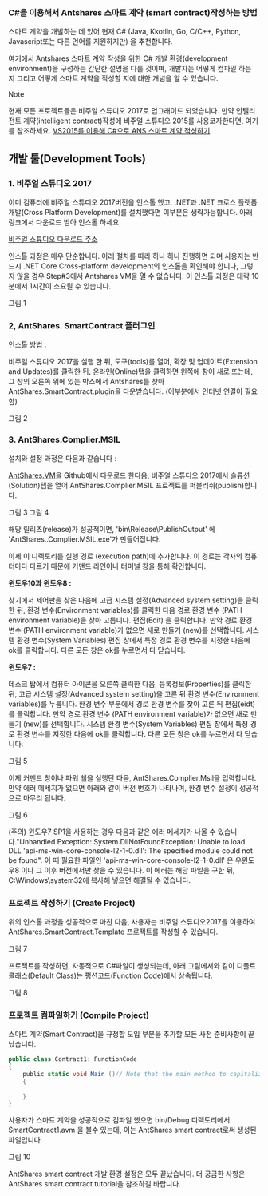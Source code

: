 ### C#을 이용해서 Antshares 스마트 계약 (smart contract)작성하는 방법

스마트 계약을 개발하는 데 있어 현재 C# (Java, Kkotlin, Go, C/C++, Python, Javascript또는 다른 언어를 지원하지만) 을 추천합니다. 

여기에서 Antshares 스마트 계약 작성을 위한 C# 개발 환경(development environment)을 구성하는 간단한 설명을 다룰 것이며, 
개발자는 어떻게 컴파일 하는 지 그리고 어떻게 스마트 계약을 작성할 지에 대한 개념을 알 수 있습니다. 

 > [!Note]  
 > 현재 모든 프로젝트들은 비주얼 스튜디오 2017로 업그래이드 되었습니다. 만약 인텔리전트 계약(intelligent contract)작성에
비주얼 스튜디오 2015를 사용코자한다면, 여기를 참조하세요. 
[VS2015를 이용해 C#으로 ANS 스마트 계약 적성하기](https://github.com/CityOfZion/docs/blob/develop/en-us/sc/getting-started-2015.md)

## 개발 툴(Development Tools)

### 1. 비주얼 스듀디오 2017
이미 컴퓨터에 비주얼 스튜디오 2017버전을 인스톨 했고, .NET과 .NET 크로스 플랫폼 개발(Cross Platform Development)를 설치했다면
이부분은 생략가능합니다. 아래 링크에서 다운로드 받아 인스톨 하세요

[비주얼 스튜디오 다운로드 주소](https://www.visualstudio.com/products/visual-studio-community-vs)

인스톨 과정은 매우 단순합니다. 아래 절차를 따라 하나 하나 진행하면 되며 사용자는 반드시 .NET Core Cross-platform development의 인스톨을 
확인해야 합니다, 그렇지 않을 경우 Step#3에서 Antshares VM을 열 수 없습니다. 이 인스톨 과정은 대략 10분에서 1시간이 소요될 수 있습니다.

그림 1

### 2, AntShares. SmartContract 플러그인

인스톨 방법 : 

비주얼 스튜디오 2017을 실행 한 뒤, 도구(tools)를 열어, 확장 및 업데이트(Extension and Updates)를 클릭한 뒤, 온라인(Online)탭을 클릭하면 왼쪽에 창이 새로 뜨는데, 그 창의 오른쪽 위에 있는 박스에서 Antshares를 찾아 AntShares.SmartContract.plugin을 다운받습니다. (이부분에서 인터넷 연결이 필요함)

그림 2

### 3. AntShares.Complier.MSIL

설치와 설정 과정은 다음과 같습니다 : 

[AntShares.VM](https://github.com/neo-project/neo-vm)을 Github에서 다운로드 한다음, 비주얼 스튜디오 2017에서  솔류션(Solution)탭을 열어 AntShares.Complier.MSIL 프로젝트를 퍼블리쉬(publish)합니다. 

그림 3
그림 4

해당 릴리즈(release)가 성공적이면, 'bin\Release\PublishOutput' 에 'AntShares..Complier.MSIL.exe'가 만들어집니다. 

이제 이 디렉토리를 실행 경로 (execution path)에 추가합니다. 이 경로는 각자의 컴퓨터마다 다르기 때문에 커맨드 라인이나 터미널 창을 통해 확인합니다. 

**윈도우10과 윈도우8 :**

찾기에서 제어판을 찾은 다음에 고급 시스템 설정(Advanced system setting)을 클릭한 뒤, 환경 변수(Environment variables)를 클릭한 다음 
경로 환경 변수 (PATH environment variable)을 찾아 고릅니다. 편집(Edit) 을 클릭합니다. 만약 경로 환경 변수 
(PATH environment variable)가 없으면 새로 만들기 (new)를 선택합니다. 시스템 환경 변수(System Variables) 편집 창에서 
특정 경로 환경 변수를 지정한 다음에 ok를 클릭합니다. 
다른 모든 창은 ok를 누르면서 다 닫습니다. 


**윈도우7 :**

데스크 탑에서 컴퓨터 아이콘을 오른쪽 클릭한 다음, 등록정보(Properties)를 클릭한 뒤, 고급 시스템 설정(Advanced system setting)을 고른 뒤
환경 변수(Environment variables)를 누릅니다. 환경 변수 부분에서 경로 환경 변수를 찾아 고른 뒤 편집(eidt)를 클릭합니다.
만약 경로 환경 변수 (PATH environment variable)가 없으면 새로 만들기 (new)를 선택합니다. 시스템 환경 변수(System Variables) 편집 창에서 
특정 경로 환경 변수를 지정한 다음에 ok를 클릭합니다. 
다른 모든 창은 ok를 누르면서 다 닫습니다. 

그림 5

이제 커맨드 창이나 파워 쉘을 실행단 다음, AntShares.Complier.Msil을 입력합니다. 만약 에러 메세지가 없으면 아래와 같이 버전 번호가 나타나며, 환경 변수 설정이 성공적으로 마무리 됩니다. 

그림 6

(주의) 윈도우7 SP1을 사용하는 경우 다음과 같은 에러 메세지가 나올 수 있습니다."Unhandled Exception: System.DllNotFoundException: Unable to load DLL 'api-ms-win-core-console-l2-1-0.dll': The specified module could not be found".  이 때 필요한 파일인  'api-ms-win-core-console-l2-1-0.dll' 은 우윈도우8 이나 그 이후 버전에서만 찾을 수 있습니다. 이 에러는 해당 파일을 구한 뒤, C:\Windows\system32에 복사해 넣으면 해결될 수 있습니다. 

### 프로젝트 작성하기 (Create Project)

위의 인스톨 과정을 성공적으로 마친 다음, 사용자는 비주얼 스튜디오2017을 이용하여 AntShares.SmartContract.Template 프로젝트를 작성할 수 있습니다. 

그림 7

프로젝트를 작성하면, 자동적으로 C#파일이 생성되는데, 아래 그림에서와 같이 디폴트 클래스(Default Class)는 펑션코드(Function Code)에서 상속됩니다. 

그림 8

### 프로젝트 컴파일하기 (Compile Project)

스마트 계약(Smart Contract)을 규정할 도입 부분을 추가할 모든 사전 준비사항이 끝났습니다.

```c#
public class Contract1: FunctionCode
{
    public static void Main ()// Note that the main method to capitalize
    {
        
    }
}
```

사용자가 스마트 계약을 성공적으로 컴파일 했으면 bin/Debug 디렉토리에서 SmartContract1.avm 을 볼수 있는데, 이는 AntShares smart contract로써 생성된 파일입니다. 

그림 10

AntShares smart contract 개발 환경 설정은 모두 끝났습니다. 더 궁금한 사항은 AntShares smart contract tutorial을 참조하길 바랍니다. 




 





 

